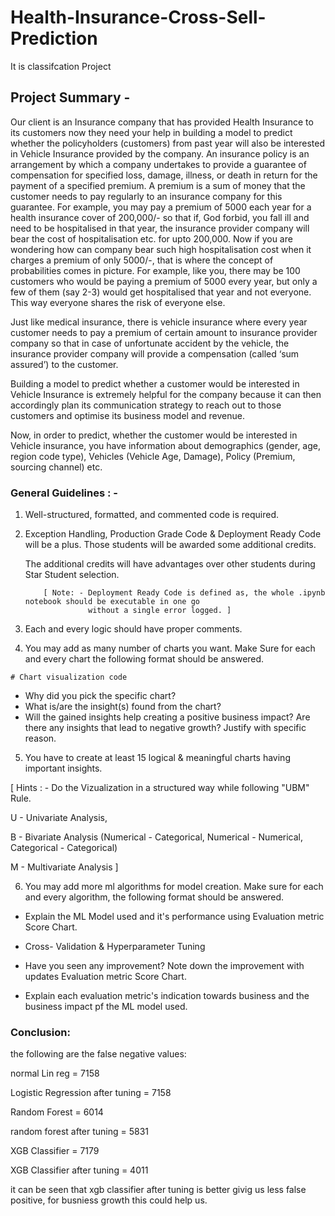 # Health-Insurance-Cross-Sell-Prediction
It is classifcation Project


## **Project Summary -**

Our client is an Insurance company that has provided Health Insurance to its customers now they need your help in building a model to predict whether the policyholders (customers) from past year will also be interested in Vehicle Insurance provided by the company. An insurance policy is an arrangement by which a company undertakes to provide a guarantee of compensation for specified loss, damage, illness, or death in return for the payment of a specified premium. A premium is a sum of money that the customer needs to pay regularly to an insurance company for this guarantee. For example, you may pay a premium of 5000 each year for a health insurance cover of 200,000/- so that if, God forbid, you fall ill and need to be hospitalised in that year, the insurance provider company will bear the cost of hospitalisation etc. for upto 200,000. Now if you are wondering how can company bear such high hospitalisation cost when it charges a premium of only 5000/-, that is where the concept of probabilities comes in picture. For example, like you, there may be 100 customers who would be paying a premium of 5000 every year, but only a few of them (say 2-3) would get hospitalised that year and not everyone. This way everyone shares the risk of everyone else.

Just like medical insurance, there is vehicle insurance where every year customer needs to pay a premium of certain amount to insurance provider company so that in case of unfortunate accident by the vehicle, the insurance provider company will provide a compensation (called ‘sum assured’) to the customer.

Building a model to predict whether a customer would be interested in Vehicle Insurance is extremely helpful for the company because it can then accordingly plan its communication strategy to reach out to those customers and optimise its business model and revenue.

Now, in order to predict, whether the customer would be interested in Vehicle insurance, you have information about demographics (gender, age, region code type), Vehicles (Vehicle Age, Damage), Policy (Premium, sourcing channel) etc.

### **General Guidelines** : -  

1.   Well-structured, formatted, and commented code is required.
2.   Exception Handling, Production Grade Code & Deployment Ready Code will be a plus. Those students will be awarded some additional credits.
     
     The additional credits will have advantages over other students during Star Student selection.
       
             [ Note: - Deployment Ready Code is defined as, the whole .ipynb notebook should be executable in one go
                       without a single error logged. ]

3.   Each and every logic should have proper comments.
4. You may add as many number of charts you want. Make Sure for each and every chart the following format should be answered.
        

```
# Chart visualization code
```
            

*   Why did you pick the specific chart?
*   What is/are the insight(s) found from the chart?
* Will the gained insights help creating a positive business impact?
Are there any insights that lead to negative growth? Justify with specific reason.

5. You have to create at least 15 logical & meaningful charts having important insights.


[ Hints : - Do the Vizualization in  a structured way while following "UBM" Rule.

U - Univariate Analysis,

B - Bivariate Analysis (Numerical - Categorical, Numerical - Numerical, Categorical - Categorical)

M - Multivariate Analysis
 ]





6. You may add more ml algorithms for model creation. Make sure for each and every algorithm, the following format should be answered.


*   Explain the ML Model used and it's performance using Evaluation metric Score Chart.


*   Cross- Validation & Hyperparameter Tuning

*   Have you seen any improvement? Note down the improvement with updates Evaluation metric Score Chart.

*   Explain each evaluation metric's indication towards business and the business impact pf the ML model used.















### Conclusion:


the following are the false negative values:

normal Lin reg = 7158

Logistic Regression after tuning = 7158

Random Forest = 6014

random forest after tuning = 5831

XGB Classifier = 7179

XGB Classifier after tuning = 4011

it can be seen that xgb classifier after tuning is better givig us less false positive, for busniess growth this could help us.




